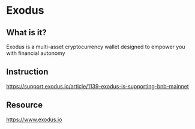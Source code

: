 # Exodus



## What is it?

Exodus is a multi-asset cryptocurrency wallet designed to empower you with financial autonomy

## Instruction

<https://support.exodus.io/article/1139-exodus-is-supporting-bnb-mainnet>

## Resource

<https://www.exodus.io>